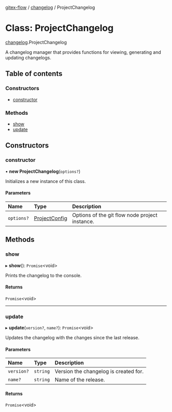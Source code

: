 [gitex-flow](../README.md) / [changelog](../modules/changelog.md) / ProjectChangelog

# Class: ProjectChangelog

[changelog](../modules/changelog.md).ProjectChangelog

A changelog manager that provides functions for viewing, generating and updating changelogs.

## Table of contents

### Constructors

- [constructor](changelog.projectchangelog.md#constructor)

### Methods

- [show](changelog.projectchangelog.md#show)
- [update](changelog.projectchangelog.md#update)

## Constructors

### constructor

• **new ProjectChangelog**(`options?`)

Initializes a new instance of this class.

#### Parameters

| Name | Type | Description |
| :------ | :------ | :------ |
| `options?` | [ProjectConfig](../interfaces/configs.projectconfig.md) | Options of the git flow node project instance. |

## Methods

### show

▸ **show**(): `Promise`<void\>

Prints the changelog to the console.

#### Returns

`Promise`<void\>

___

### update

▸ **update**(`version?`, `name?`): `Promise`<void\>

Updates the changelog with the changes since the last release.

#### Parameters

| Name | Type | Description |
| :------ | :------ | :------ |
| `version?` | `string` | Version the changelog is created for. |
| `name?` | `string` | Name of the release. |

#### Returns

`Promise`<void\>
